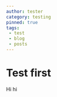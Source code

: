 ```yaml
---
author: tester
category: testing
pinned: true
tags:
 - test
 - blog
 - posts
---
```


# Test first

Hi hi
